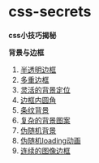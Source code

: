 # css-secrets
**css小技巧揭秘**

**背景与边框**

1. [半透明边框](https://yym-yumeng123.github.io/css-secrets/01-halftransparent/index.html)
2. [多重边框](https://yym-yumeng123.github.io/css-secrets/02-moreBorder/index.html)
3. [灵活的背景定位](https://yym-yumeng123.github.io/css-secrets/03-extended-bg-position/index.html)
4. [边框内圆角](https://yym-yumeng123.github.io/css-secrets/04-inner-rouding/index.html)
5. [条纹背景](https://yym-yumeng123.github.io/css-secrets/05-horizontal-stripes/index.html)
6. [复杂的背景图案](https://yym-yumeng123.github.io/css-secrets/06-Complex-bg/index.html)
7. [伪随机背景](https://yym-yumeng123.github.io/css-secrets/07-random-bg/index.html)
8. [伪随机loading动画](https://yym-yumeng123.github.io/css-secrets/07-random-bg/loading.html)
9. [连续的图像边框](https://yym-yumeng123.github.io/css-secrets/08-continue-border-image/index.html)

